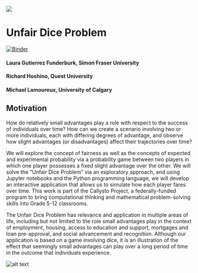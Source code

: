 ![](https://github.com/callysto/callysto-sample-notebooks/blob/master/notebooks/images/Callysto_Notebook-Banner_Top_06.06.18.jpg?raw=true) 

# Unfair Dice Problem

[![Binder](https://mybinder.org/badge_logo.svg)](https://mybinder.org/v2/gh/lgfunderburk/UnfairDiceGame/master?filepath=UBCJan212020_Lecture%2FSocial%20Justice%20and%20Computational%20Thinking.ipynb)

#### Laura Gutierrez Funderburk, Simon Fraser University
#### Richard Hoshino, Quest University
#### Michael Lamoureux, University of Calgary

## Motivation 

How do relatively small advantages play a role with respect to the success of individuals over time? How can we create a scenario involving two or more individuals, each with differing degrees of advantage, and observe how slight advantages (or disadvantages) affect their trajectories over time? 

We will explore the concept of fairness as well as the concepts of expected and experimental probability via a probability game between two players in which one player possesses a fixed slight advantage over the other. We will solve the “Unfair Dice Problem” via an exploratory approach, and using Jupyter notebooks and the Python programming language, we will develop an interactive application that allows us to simulate how each player fares over time.  This work is part of the Callysto Project, a federally-funded program to bring computational thinking and mathematical problem-solving skills into Grade 5-12 classrooms.

The Unfair Dice Problem has relevance and application in multiple areas of life, including but not limited to the role small advantages play in the context of employment, housing, access to education and support, mortgages and loan pre-approval, and social advancement and recognition. Although our application is based on a game involving dice, it is an illustration of the effect that seemingly small advantages can play over a long period of time in the outcome that individuals experience. 

![alt text](https://callysto.ca/wp-content/uploads/2018/07/Callysto-Notebook-Banner_Bottom_07.30.18.jpg?raw=true)

